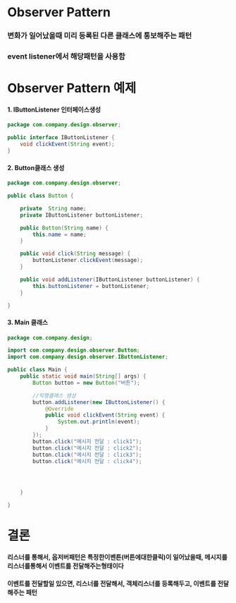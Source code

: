 # Observer Pattern
### 변화가 일어났을때 미리 등록된 다른 클래스에 통보해주는 패턴
### event listener에서 해당패턴을 사용함

# Observer Pattern 예제
#### 1. IButtonListener 인터페이스생성
```java
package com.company.design.observer;

public interface IButtonListener {
    void clickEvent(String event);
}
```

#### 2. Button클래스 생성
```java
package com.company.design.observer;

public class Button {

    private  String name;
    private IButtonListener buttonListener;

    public Button(String name) {
        this.name = name;
    }

    public void click(String message) {
        buttonListener.clickEvent(message);
    }

    public void addListener(IButtonListener buttonListener) {
        this.buttonListener = buttonListener;
    }

}
```
#### 3. Main 클래스
```java
package com.company.design;

import com.company.design.observer.Button;
import com.company.design.observer.IButtonListener;

public class Main {
    public static void main(String[] args) {
        Button button = new Button("버튼");

        //익명클래스 생성
        button.addListener(new IButtonListener() {
            @Override
            public void clickEvent(String event) {
                System.out.println(event);
            }
        });
        button.click("메시지 전달 : click1");
        button.click("메시지 전달 : click2");
        button.click("메시지 전달 : click3");
        button.click("메시지 전달 : click4");




    }

}
```



# 결론
#### 리스너를 통해서, 옵저버패턴은 특정한이벤튼(버튼에대한클릭)이 일어났을때, 메시지를 리스너를통해서 이벤트를 전달해주는형태이다
#### 이벤트를 전달할일 있으면, 리스너를 전달해서, 객체리스너를 등록해두고, 이벤트를 전달해주는 패턴
